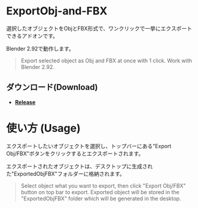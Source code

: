 # ExportObj-and-FBX

選択したオブジェクトをObjとFBX形式で、ワンクリックで一挙にエクスポートできるアドオンです。

Blender 2.92で動作します。
> Export selected object as Obj and FBX at once with 1 click.
> Work with Blender 2.92.

## ダウンロード(Download)

- **[Release](https://github.com/fon-22/ExportObj-and-FBX/releases)**

# 使い方 (Usage)
エクスポートしたいオブジェクトを選択し、トップバーにある"Export Obj/FBX"ボタンをクリックするとエクスポートされます。

エクスポートされたオブジェクトは、デスクトップに生成された"ExportedObjFBX"フォルダーに格納されます。
> Select object what you want to export, then click "Export Obj/FBX" button on top bar to export.
> Exported object will be stored in the "ExportedObjFBX" folder which will be generated in the desktop.



